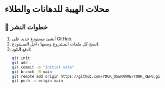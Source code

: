# محلات الهيبة للدهانات والطلاء

## 📌 خطوات النشر
1. أنشئ مستودع جديد على GitHub.
2. انسخ كل ملفات المشروع وضعها داخل المستودع.
3. ادفع الكود:
   ```bash
   git init
   git add .
   git commit -m "Initial site"
   git branch -M main
   git remote add origin https://github.com/YOUR_USERNAME/YOUR_REPO.git
   git push -u origin main